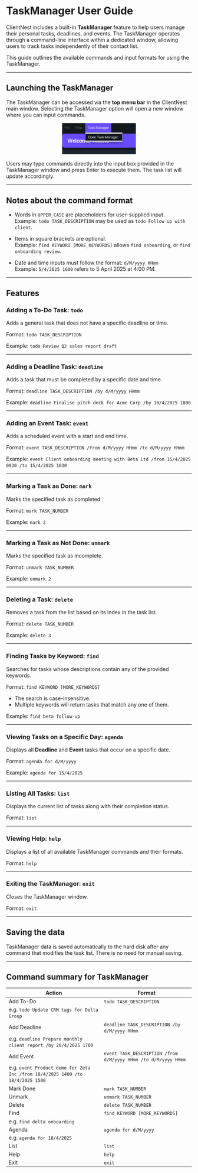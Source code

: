 # TaskManager User Guide

ClientNest includes a built-in **TaskManager** feature to help users manage their personal tasks, deadlines, and events. The TaskManager operates through a command-line interface within a dedicated window, allowing users to track tasks independently of their contact list.

This guide outlines the available commands and input formats for using the TaskManager.

--------------------------------------------------------------------------------------------------------------------

## Launching the TaskManager

The TaskManager can be accessed via the **top menu bar** in the ClientNest main window. Selecting the TaskManager option will open a new window where you can input commands.
<p align="center"> <img src="images/findTaskManager.png" alt="Accessing Task Manager" width="200"/> </p>

Users may type commands directly into the input box provided in the TaskManager window and press Enter to execute them. The task list will update accordingly.

--------------------------------------------------------------------------------------------------------------------

## Notes about the command format

<box type="info" seamless>

* Words in `UPPER_CASE` are placeholders for user-supplied input.  
  Example: `todo TASK_DESCRIPTION` may be used as `todo Follow up with client`.

* Items in square brackets are optional.  
  Example: `find KEYWORD [MORE_KEYWORDS]` allows `find onboarding`, or `find onboarding review`.

* Date and time inputs must follow the format: `d/M/yyyy HHmm`  
  Example: `5/4/2025 1600` refers to 5 April 2025 at 4:00 PM.

</box>

--------------------------------------------------------------------------------------------------------------------

## Features

### Adding a To-Do Task: `todo`

Adds a general task that does not have a specific deadline or time.

Format: `todo TASK_DESCRIPTION`

Example: `todo Review Q2 sales report draft`

---

### Adding a Deadline Task: `deadline`

Adds a task that must be completed by a specific date and time.

Format: `deadline TASK_DESCRIPTION /by d/M/yyyy HHmm`

Example: `deadline Finalise pitch deck for Acme Corp /by 10/4/2025 1800`

---

### Adding an Event Task: `event`

Adds a scheduled event with a start and end time.

Format: `event TASK_DESCRIPTION /from d/M/yyyy HHmm /to d/M/yyyy HHmm`

Example: `event Client onboarding meeting with Beta Ltd /from 15/4/2025 0930 /to 15/4/2025 1030`

---

### Marking a Task as Done: `mark`

Marks the specified task as completed.

Format: `mark TASK_NUMBER`

Example: `mark 2`

---

### Marking a Task as Not Done: `unmark`

Marks the specified task as incomplete.

Format: `unmark TASK_NUMBER`

Example: `unmark 2`

---

### Deleting a Task: `delete`

Removes a task from the list based on its index in the task list.

Format: `delete TASK_NUMBER`

Example: `delete 3`

---

### Finding Tasks by Keyword: `find`

Searches for tasks whose descriptions contain any of the provided keywords.

Format: `find KEYWORD [MORE_KEYWORDS]`

* The search is case-insensitive.
* Multiple keywords will return tasks that match any one of them.

Example: `find beta follow-up`

---

### Viewing Tasks on a Specific Day: `agenda`

Displays all **Deadline** and **Event** tasks that occur on a specific date.

Format: `agenda for d/M/yyyy`

Example: `agenda for 15/4/2025`

---

### Listing All Tasks: `list`

Displays the current list of tasks along with their completion status.

Format: `list`

---

### Viewing Help: `help`

Displays a list of all available TaskManager commands and their formats.

Format: `help`

---

### Exiting the TaskManager: `exit`

Closes the TaskManager window.

Format: `exit`

--------------------------------------------------------------------------------------------------------------------

## Saving the data

TaskManager data is saved automatically to the hard disk after any command that modifies the task list. There is no need for manual saving.

--------------------------------------------------------------------------------------------------------------------

## Command summary for TaskManager

Action       | Format
-------------|---------------------------------------------------------------
Add To-Do    | `todo TASK_DESCRIPTION`
| e.g. `todo Update CRM tags for Delta Group`
Add Deadline | `deadline TASK_DESCRIPTION /by d/M/yyyy HHmm`
| e.g. `deadline Prepare monthly client report /by 20/4/2025 1700`
Add Event    | `event TASK_DESCRIPTION /from d/M/yyyy HHmm /to d/M/yyyy HHmm`
| e.g. `event Product demo for Zeta Inc /from 18/4/2025 1400 /to 18/4/2025 1500`
Mark Done    | `mark TASK_NUMBER`
Unmark       | `unmark TASK_NUMBER`
Delete       | `delete TASK_NUMBER`
Find         | `find KEYWORD [MORE_KEYWORDS]`
| e.g. `find delta onboarding`
Agenda       | `agenda for d/M/yyyy`
| e.g. `agenda for 18/4/2025`
List         | `list`
Help         | `help`
Exit         | `exit`

